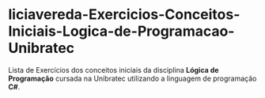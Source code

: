 # liciavereda-Exercicios-Conceitos-Iniciais-Logica-de-Programacao-Unibratec
 Lista de Exercícios dos conceitos iniciais da disciplina **Lógica de Programação** cursada na Unibratec utilizando a linguagem de programação **C#**.
